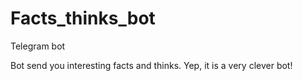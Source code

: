 # Facts_thinks_bot
Telegram bot

Bot send you interesting facts and thinks. Yep, it is a very clever bot!
